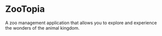 # ZooTopia
A zoo management application that allows you to explore and experience the wonders of the animal kingdom.
